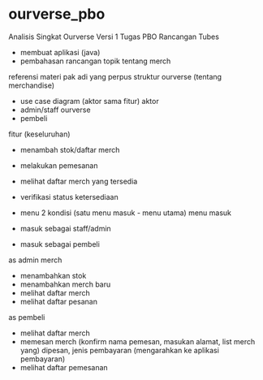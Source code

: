 # ourverse_pbo
Analisis Singkat Ourverse Versi 1
Tugas PBO Rancangan Tubes

- membuat aplikasi (java)
- pembahasan rancangan topik tentang merch

referensi materi pak adi yang perpus
struktur ourverse (tentang merchandise)

- use case diagram (aktor sama fitur)
  aktor
- admin/staff ourverse
- pembeli

fitur (keseluruhan)

- menambah stok/daftar merch
- melakukan pemesanan
- melihat daftar merch yang tersedia
- verifikasi status ketersediaan

- menu 2 kondisi (satu menu masuk - menu utama)
  menu masuk
- masuk sebagai staff/admin
- masuk sebagai pembeli

as admin merch

- menambahkan stok
- menambahkan merch baru
- melihat daftar merch
- melihat daftar pesanan

as pembeli

- melihat daftar merch
- memesan merch (konfirm nama pemesan, masukan alamat, list merch yang) dipesan, jenis pembayaran (mengarahkan ke aplikasi pembayaran)
- melihat daftar pemesanan
